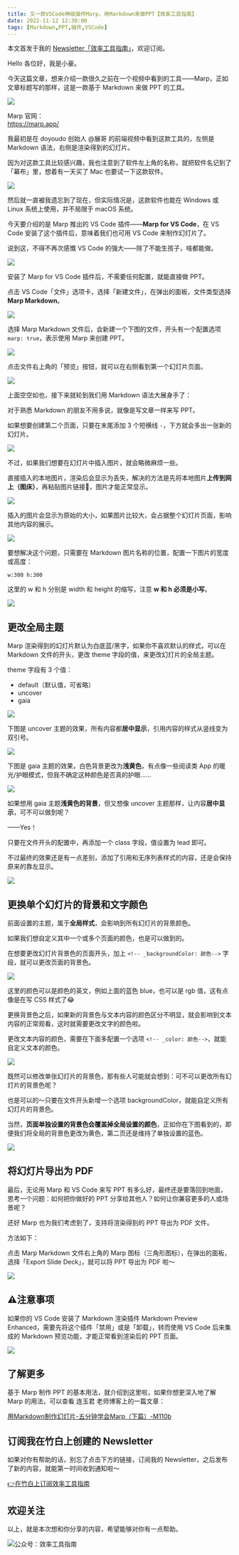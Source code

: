 ```yaml
---
title: 又一款VSCode神级插件Marp，用Markdown来做PPT【效率工具指南】     
date: 2022-11-12 12:30:00               
tags: [Markdown,PPT,插件,VSCode]                                                                               
---
```


本文首发于我的 [Newsletter「效率工具指南」](https://penghh.zhubai.love/posts/2203059185087090688)，欢迎订阅。     
 

Hello 各位好，我是小豪。    

今天这篇文章，想来介绍一款很久之前在一个视频中看到的工具——Marp，正如文章标题写的那样，这是一款基于 Markdown 来做 PPT 的工具。   

![](https://article-picbed-1302715071.cos.ap-guangzhou.myqcloud.com/2022/11/12/16681792907364.jpg)

Marp 官网：  
https://marp.app/   

我最初是在 doyoudo 创始人 @展哥 的前端视频中看到这款工具的，左侧是 Markdown 语法，右侧是渲染得到的幻灯片。  

因为对这款工具比较感兴趣，我也注意到了软件左上角的名称，就把软件名记到了「幕布」里，想着有一天买了 Mac 也要试一下这款软件。           

![](https://article-picbed-1302715071.cos.ap-guangzhou.myqcloud.com/2022/11/12/16681794054239.jpg)


然后就一直被我遗忘到了现在，但实际情况是，这款软件也能在 Windows 或 Linux 系统上使用，并不局限于 macOS 系统。   

今天要介绍的是 Marp 推出的 VS Code 插件——**Marp for VS Code**，在 VS Code 安装了这个插件后，意味着我们也可用 VS Code 来制作幻灯片了。    

说到这，不得不再次感慨 VS Code 的强大——除了不能生孩子，啥都能做。      

![](https://article-picbed-1302715071.cos.ap-guangzhou.myqcloud.com/2022/11/12/16681820992253.jpg)


安装了 Marp for VS Code 插件后，不需要任何配置，就能直接做 PPT。      

点击 VS Code「文件」选项卡，选择「新建文件」，在弹出的面板，文件类型选择 **Marp Markdown**。   

![](https://article-picbed-1302715071.cos.ap-guangzhou.myqcloud.com/2022/11/12/16681779123091.jpg)

选择 Marp Markdown 文件后，会新建一个下图的文件，开头有一个配置选项 `marp: true`，表示使用 Marp 来创建 PPT。   

![](https://article-picbed-1302715071.cos.ap-guangzhou.myqcloud.com/2022/11/12/16682174486364.jpg)

点击文件右上角的「预览」按钮，就可以在右侧看到第一个幻灯片页面。    

![](https://article-picbed-1302715071.cos.ap-guangzhou.myqcloud.com/2022/11/12/16682193869163.jpg)

上面空空如也，接下来就轮到我们用 Markdown 语法大展身手了：  

对于熟悉 Markdown 的朋友不用多说，就像是写文章一样来写 PPT。   

如果想要创建第二个页面，只要在末尾添加 3 个短横线 `-`，下方就会多出一张新的幻灯片。     

![](https://article-picbed-1302715071.cos.ap-guangzhou.myqcloud.com/2022/11/12/16682195202992.jpg)

不过，如果我们想要在幻灯片中插入图片，就会略微麻烦一些。   

直接插入的本地图片，渲染后会显示为丢失，解决的方法是先将本地图片**上传到网上（图床）**，再粘贴图片链接🔗，图片才能正常显示。  

![](https://article-picbed-1302715071.cos.ap-guangzhou.myqcloud.com/2022/11/12/16682199694760.jpg)


插入的图片会显示为原始的大小，如果图片比较大，会占据整个幻灯片页面，影响其他内容的展示。  

![](https://article-picbed-1302715071.cos.ap-guangzhou.myqcloud.com/2022/11/12/16682203088914.jpg)

要想解决这个问题，只需要在 Markdown 图片名称的位置，配置一下图片的宽度或高度：  

`w:300 h:300`  

这里的 w 和 h 分别是 width 和 height 的缩写，注意 **w 和 h 必须是小写**。    

![](https://article-picbed-1302715071.cos.ap-guangzhou.myqcloud.com/2022/11/12/16682203796142.jpg)


## 更改全局主题

Marp 渲染得到的幻灯片默认为白底蓝/黑字，如果你不喜欢默认的样式，可以在 Markdown 文件的开头，更改 theme 字段的值，来更改幻灯片的全局主题。      

theme 字段有 3 个值：  

* default（默认值，可省略）   
* uncover   
* gaia     

![](https://article-picbed-1302715071.cos.ap-guangzhou.myqcloud.com/2022/11/12/16682207136574.jpg)

下图是 uncover 主题的效果，所有内容都**居中显示**，引用内容的样式从竖线变为双引号。       

![](https://article-picbed-1302715071.cos.ap-guangzhou.myqcloud.com/2022/11/12/16682210046434.jpg)

下图是 gaia 主题的效果，白色背景更改为**浅黄色**，有点像一些阅读类 App 的暖光/护眼模式，但我不确定这种颜色是否真的护眼……        

![](https://article-picbed-1302715071.cos.ap-guangzhou.myqcloud.com/2022/11/12/16682211160349.jpg)

如果想用 gaia 主题**浅黄色的背景**，但又想像 uncover 主题那样，让内容**居中显示**，可不可以做到呢？   

——Yes！   

只要在文件开头的配置中，再添加一个 class 字段，值设置为 lead 即可。   

不过最终的效果还是有一点差别，添加了引用和无序列表样式的内容，还是会保持原来的靠左显示。     

![](https://article-picbed-1302715071.cos.ap-guangzhou.myqcloud.com/2022/11/12/16682214200719.jpg)

## 更换单个幻灯片的背景和文字颜色

前面设置的主题，属于**全局样式**，会影响到所有幻灯片的背景颜色。  

如果我们想自定义其中一个或多个页面的颜色，也是可以做到的。   

在想要更改幻灯片背景色的页面开头，加上 `<!-- _backgroundColor: 颜色-->` 字段，就可以更改页面的背景色。   

![](https://article-picbed-1302715071.cos.ap-guangzhou.myqcloud.com/2022/11/12/16682220926219.jpg)

这里的颜色可以是颜色的英文，例如上面的蓝色 blue，也可以是 rgb 值，这有点像是在写 CSS 样式了😂          

更换背景色之后，如果新的背景色与文本内容的颜色区分不明显，就会影响到文本内容的正常观看，这时就需要更改文字的颜色啦。   

更改文本内容的颜色，需要在下面多配置一个选项 `<!-- _color: 颜色-->`，就能自定义文本的颜色。      

![](https://article-picbed-1302715071.cos.ap-guangzhou.myqcloud.com/2022/11/12/16682224461487.jpg)
 
既然可以修改单张幻灯片的背景色，那有些人可能就会想到：可不可以更改所有幻灯片的背景色呢？   

也是可以的～只要在文件开头新增一个选项 backgroundColor，就能自定义所有幻灯片的背景色。   

当然，**页面单独设置的背景色会覆盖掉全局设置的颜色**，正如你在下图看到的，即便我们将全局的背景色更改为黄色，第二页还是维持了单独设置的蓝色。      

![](https://article-picbed-1302715071.cos.ap-guangzhou.myqcloud.com/2022/11/12/16682227116421.jpg)


## 将幻灯片导出为 PDF

最后，无论用 Marp 和 VS Code 来写 PPT 有多么好，最终还是要落回到地面，思考一个问题：如何把你做好的 PPT 分享给其他人？如何让你兼容更多的人或场景呢？   

还好 Marp 也为我们考虑到了，支持将渲染得到的 PPT 导出为 PDF 文件。   

方法如下：  

点击 Marp Markdown 文件右上角的 Marp 图标（三角形图标），在弹出的面板，选择「Export Slide Deck」，就可以将 PPT 导出为 PDF 啦～       

![](https://article-picbed-1302715071.cos.ap-guangzhou.myqcloud.com/2022/11/12/16682231746370.jpg)


## ⚠️注意事项     

如果你的 VS Code 安装了 Markdown 渲染插件 Markdown Preview Enhanced，需要先将这个插件「禁用」或是「卸载」，转而使用 VS Code 后来集成的 Markdown 预览功能，才能正常看到渲染后的 PPT 页面。  

![](https://article-picbed-1302715071.cos.ap-guangzhou.myqcloud.com/2022/11/12/16681795751416.jpg)


## 了解更多

基于 Marp 制作 PPT 的基本用法，就介绍到这里啦，如果你想更深入地了解 Marp 的用法，可以查看 连玉君 老师博客上的一篇文章：   

[用Markdown制作幻灯片-五分钟学会Marp（下篇）-M110b](https://www.lianxh.cn/news/521900220dd33.html)     



## 订阅我在竹白上创建的 Newsletter   

如果对你有帮助的话，别忘了点击下方的链接，订阅我的 Newsletter，之后发布了新的内容，就能第一时间收到通知啦～  

[👉在竹白上订阅效率工具指南](https://penghh.zhubai.love/)         


## 欢迎关注     

以上，就是本次想和你分享的内容，希望能够对你有一点帮助。     

![公众号：效率工具指南](https://article-picbed-1302715071.cos.ap-guangzhou.myqcloud.com/2021/05/28/gong-zhong-hao-wei-bu-er-wei-ma-dailogo.png)     












